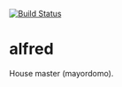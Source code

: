 [![Build Status](https://travis-ci.org/jrmsdev/alfred.svg?branch=master)](https://travis-ci.org/jrmsdev/alfred)

# alfred

House master (mayordomo).
